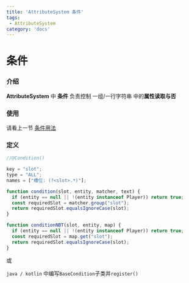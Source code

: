 ```yaml
---
title: 'AttributeSystem 条件'
tags:
 - AttributeSystem
category: 'docs'
---
```


# 条件

### 介绍

**AttributeSystem** 中 **条件** 负责控制 一组/一行字符串 中的**属性读取与否**

### 使用

请看上一节 [条件用法](https://usage)

### 定义

```javascript
//@Condition()

key = "slot";
type = "ALL";
names = ["槽位: (?<slot>.*)"];

function condition(slot, entity, matcher, text) {
  if (entity == null || !(entity instanceof Player)) return true;
  const requiredSlot = matcher.group("slot");
  return requiredSlot.equalsIgnoreCase(slot);
}

function conditionNBT(slot, entity, map) {
  if (entity == null || !(entity instanceof Player)) return true;
  const requiredSlot = map.get("slot");
  return requiredSlot.equalsIgnoreCase(slot);
}
```

或

`java / kotlin` 中编写`BaseCondition`子类并`register()`
